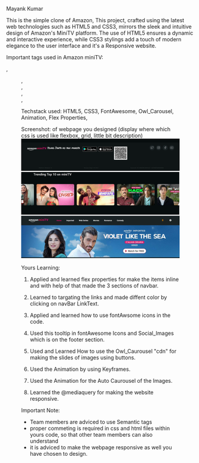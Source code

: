 Mayank Kumar

This is the simple clone of Amazon, 
This project, crafted using the latest web technologies such as HTML5 and CSS3, mirrors the sleek and intuitive design of Amazon's MiniTV platform. The use of HTML5 ensures a dynamic and interactive experience, while CSS3 stylings add a touch of modern elegance to the user interface and it's a Responsive website.

Important tags used in Amazon miniTV:

<nav>, <figure> ,<main>, <section>, <footer>, <div>

Techstack used:
HTML5, CSS3, FontAwesome, Owl_Carousel, Animation, Flex Properties, 

Screenshot:
of webpage you designed (display where which css is used like flexbox, grid, little bit description)
![Alt text](Image3.png) 
![Alt text](Image2.png) 
![Alt text](<Image1 (1).png>)

Yours Learning:

1.  Applied and learned flex properties for make the items inline and with help of that made the 3 sections of navbar.

2.  Learned to targating the links and made diffent color by clicking on navBar LinkText.

3.  Applied and learned how to use fontAwsome icons in the code.

4.  <span title="for tooltip"> Used this tooltip in fontAwesome Icons and Social_Images which is on the footer    section.

5.  Used and Learned How to use the Owl_Caurousel "cdn" for making the slides of images using buttons.

6.  Used the Animation by using Keyframes.

7.  Used the Animation for the Auto Caurousel of the Images.

8. Learned the @mediaquery for making the website responsive.

Important Note:

- Team members are adviced to use Semantic tags
- proper commeting is required in css and html files within yours code, so that other team members can also understand
- it is adviced to make the webpage responsive as well you have chosen to design.
